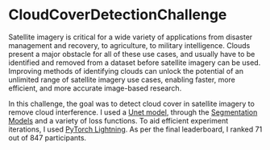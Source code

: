 # CloudCoverDetectionChallenge
Satellite imagery is critical for a wide variety of applications from disaster management and recovery, to agriculture, to military intelligence. Clouds present a major obstacle for all of these use cases, and usually have to be identified and removed from a dataset before satellite imagery can be used. Improving methods of identifying clouds can unlock the potential of an unlimited range of satellite imagery use cases, enabling faster, more efficient, and more accurate image-based research.

In this challenge, the goal was to detect cloud cover in satellite imagery to remove cloud interference. I used a [Unet model](https://arxiv.org/abs/1505.04597), through the [Segmentation Models](https://smp.readthedocs.io/en/latest/) and a variety of loss functions. To aid efficient experiment iterations, I used [PyTorch Lightning](https://www.pytorchlightning.ai/). As per the final leaderboard, I ranked 71 out of 847 participants.
